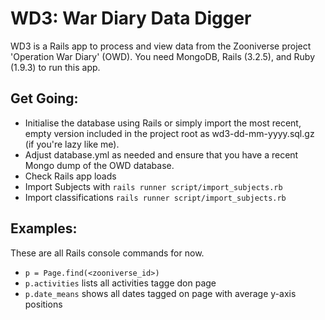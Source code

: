 WD3: War Diary Data Digger
==========================

WD3 is a Rails app to process and view data from the Zooniverse project 'Operation War Diary' (OWD). You need MongoDB, Rails (3.2.5), and Ruby (1.9.3) to run this app. 

Get Going:
----------
- Initialise the database using Rails or simply import the most recent, empty version included in the project root as wd3-dd-mm-yyyy.sql.gz (if you're lazy like me).
- Adjust database.yml as needed and ensure that you have a recent Mongo dump of the OWD database.
- Check Rails app loads
- Import Subjects with `rails runner script/import_subjects.rb`
- Import classifications `rails runner script/import_subjects.rb`

Examples:
--------

These are all Rails console commands for now.

- `p = Page.find(<zooniverse_id>)`
- `p.activities` lists all activities tagge don page
- `p.date_means` shows all dates tagged on page with average y-axis positions